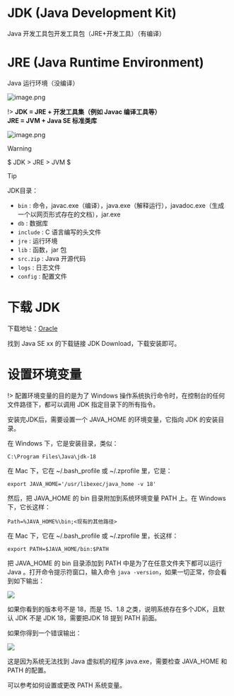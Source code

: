 # 
# JDK (Java Development Kit) 
Java 开发工具包开发工具包（JRE+开发工具）（有编译）

# JRE (Java Runtime Environment) 
Java 运行环境（没编译） 

![image.png](https://cdn.gxmnzl.xyz/img/SE0101.png)

!> **JDK = JRE + 开发工具集（例如 Javac 编译工具等）**  
**JRE = JVM + Java SE 标准类库**

![image.png](https://cdn.gxmnzl.xyz/img/SE0102.png)

> [!WARNING] 
> $ JDK > JRE > JVM $


> [!TIP]
> JDK目录：
> - `bin` : 命令，javac.exe（编译），java.exe（解释运行），javadoc.exe（生成一个以网页形式存在的文档），jar.exe
> - `db` : 数据库
> - `include` : C 语言编写的头文件
> - `jre` : 运行环境
> - `lib` : 函数，jar 包
> - `src.zip` : Java 开源代码 
> - `logs` : 日志文件
> - `config` : 配置文件


# 下载 JDK

下载地址：[Oracle](https://www.oracle.com/java/technologies/javase-downloads.html) 

找到 Java SE xx 的下载链接 JDK Download，下载安装即可。

# 设置环境变量

!> 配置环境变量的目的是为了 Windows 操作系统执行命令时，在控制台的任何文件路径下，都可以调用 JDK 指定目录下的所有指令。 		

安装完JDK后，需要设置一个 JAVA_HOME 的环境变量，它指向 JDK 的安装目录。

在 Windows 下，它是安装目录，类似：

`C:\Program Files\Java\jdk-18`

在 Mac 下，它在 ~/.bash_profile 或 ~/.zprofile 里，它是：

`export JAVA_HOME='/usr/libexec/java_home -v 18'`

然后，把 JAVA_HOME 的 bin 目录附加到系统环境变量 PATH 上。在 Windows 下，它长这样：

`Path=%JAVA_HOME%\bin;<现有的其他路径>`

在 Mac 下，它在 ~/.bash_profile 或 ~/.zprofile 里，长这样：

`export PATH=$JAVA_HOME/bin:$PATH`

把 JAVA_HOME 的 bin 目录添加到 PATH 中是为了在任意文件夹下都可以运行 Java 。打开命令提示符窗口，输入命令 `java -version`，如果一切正常，你会看到如下输出：

![](https://cdn.gxmnzl.xyz//img/20220529151358.png)

如果你看到的版本号不是 18，而是 15、1.8 之类，说明系统存在多个JDK，且默认 JDK 不是 JDK 18，需要把JDK 18 提到 PATH 前面。

如果你得到一个错误输出：

![](https://cdn.gxmnzl.xyz//img/20220529151451.png)

这是因为系统无法找到 Java 虚拟机的程序 java.exe，需要检查 JAVA_HOME 和 PATH 的配置。

可以参考如何设置或更改 PATH 系统变量。
